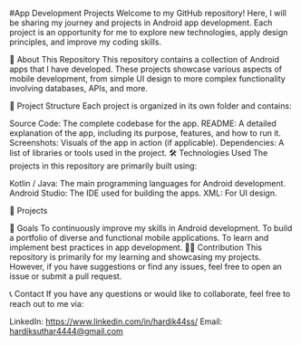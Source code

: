 #App Development Projects
Welcome to my GitHub repository! Here, I will be sharing my journey and projects in Android app development. Each project is an opportunity for me to explore new technologies, apply design principles, and improve my coding skills.

🚀 About This Repository
This repository contains a collection of Android apps that I have developed. These projects showcase various aspects of mobile development, from simple UI design to more complex functionality involving databases, APIs, and more.

📂 Project Structure
Each project is organized in its own folder and contains:

Source Code: The complete codebase for the app.
README: A detailed explanation of the app, including its purpose, features, and how to run it.
Screenshots: Visuals of the app in action (if applicable).
Dependencies: A list of libraries or tools used in the project.
🛠️ Technologies Used
The projects in this repository are primarily built using:

Kotlin / Java: The main programming languages for Android development.
Android Studio: The IDE used for building the apps.
XML: For UI design.

📜 Projects

🎯 Goals
To continuously improve my skills in Android development.
To build a portfolio of diverse and functional mobile applications.
To learn and implement best practices in app development.
🧑‍💻 Contribution
This repository is primarily for my learning and showcasing my projects. However, if you have suggestions or find any issues, feel free to open an issue or submit a pull request.

📞 Contact
If you have any questions or would like to collaborate, feel free to reach out to me via:

LinkedIn: https://www.linkedin.com/in/hardik44ss/
Email: hardiksuthar4444@gmail.com
